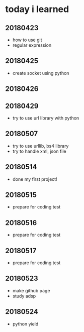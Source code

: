 # today i learned

## 20180423

* how to use git
* regular expression

## 20180425

* create socket using python

## 20180426


## 20180429

* try to use url library with python

## 20180507

* try to use urllib, bs4 library
* try to handle xml, json file

## 20180514

* done my first project!

## 20180515

* prepare for coding test

## 20180516

* prepare for coding test

## 20180517

* prepare for coding test

## 20180523

* make github page
* study adsp

## 20180524

* python yield
